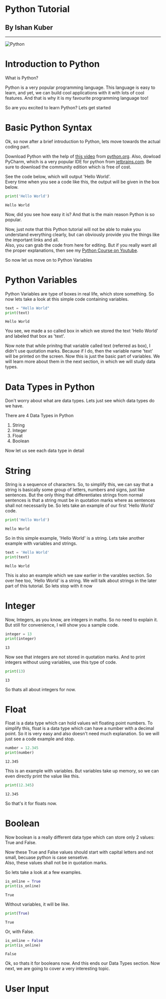 # Python Tutorial
## By Ishan Kuber
---

![Python](https://assets.stickpng.com/images/5848152fcef1014c0b5e4967.png)

# Introduction to Python

What is Python?

Python is a very popular programming language. This language is easy to learn, and yet, we can build cool applications with it with lots of cool features. And that is why it is my favourite programming language too!

So are you excited to learn Python? 
Lets get started

# Basic Python Syntax

Ok, so now after a brief introduction to Python, lets move towards the actual coding part.

Download Python with the help of [this video](https://youtu.be/kV69k0kK6BM) from [python.org](python.org). Also, dowload PyCharm, which is a very popular IDE for python from [jetbrains.com](https://www.jetbrains.com/pycharm/download/). Be sure to download the community edition which is free of cost.

See the code below, which will output 'Hello World'.  
Every time when you see a code like this, the output will be given in the box below.
```python
print('Hello World')
```
```
Hello World
```
Now, did you see how easy it is? And that is the main reason Python is so popular.

Now, just note that this Python tutorial will not be able to make you understand everything clearly, but can obviously provide you the things like the important links and all.  
Also, you can grab the code from here for editing. But if you really want all the proper explanations, then see my [Python Course on Youtube](https://youtube.com/playlist?list=PLmWXQgLAMBwHvlK34hUbFjiQ4CztrRoL8).

So now let us move on to Python Variables

# Python Variables

Python Variables are type of boxes in real life, which store something. So now lets take a look at this simple code containing variables.
```python
text = "Hello World"
print(text)
```
```
Hello World
```
You see, we made a so called box in which we stored the text 'Hello World' and labeled that box as 'text'.

Now note that while prinitng that variable called text (referred as box), I didn't use quotation marks. Because if I do, then the variable name 'text' will be printed on the screen. Now this is just the basic part of variables. We will learn more about them in the next section, in which we will study data types.

# Data Types in Python
Don't worry about what are data types. Lets just see which data types do we have.

There are 4 Data Types in Python
1. String
2. Integer
3. Float
4. Boolean

Now let us see each data type in detail

# String

String is a sequence of characters. So, to simplify this, we can say that a string is basically some group of letters, numbers and signs, just like sentences. But the only thing that differentiates strings from normal sentences is that a string must be in quotation marks where as sentences shall not necessarily be. So lets take an example of our first 'Hello World' code.
```python
print('Hello World')
```
```
Hello World
```
So in this simple example, 'Hello World' is a string. Lets take another example with variables and strings.
```python
text = 'Hello World'
print(text)
```
```
Hello World
```
This is also an example which we saw earlier in the varables section. So over hee too, 'Hello World' is a string. We will talk about strings in the later part of this tutorial. So lets stop with it now

# Integer

Now, Integers, as you know, are integers in maths. So no need to explain it. But still for convenience,  I will show you a sample code.
```python
integer = 13
print(integer)
```
```
13
```
Now see that integers are not stored in quotation marks. And to print integers without using variables, use this type of code.
```python
print(13)
```
```
13
```
So thats all about integers for now.

# Float

Float is a data type which can hold values wit floating point numbers. To simplify this, float is a data type which can have a number with a decimal point. So it is very easy and also doesn't need much explanation. So we will just see a code example and stop.
```python
number = 12.345
print(number)
```
```
12.345
```
This is an example with variables. But variables take up memory, so we can even directly print the value like this.
```python
print(12.345)
```
```
12.345
```
So that's it for floats now.

# Boolean

Now boolean is a really different data type which can store only 2 values: True and False.

Now these True and False values should start with capital letters and not small, becuase python is case sensetive.  
Also, these values shall not be in quotation marks.

So lets take a look at a few examples.
```python
is_online = True
print(is_online)
```
```
True
```
Without variables, it will be like.
```python
print(True)
```
```
True
```
Or, with False.
```python
is_online = False
print(is_online)
```
```
False
```
Ok, so thats it for booleans now. And this ends our Data Types section. Now next, we are going to cover a very interesting topic.

# User Input